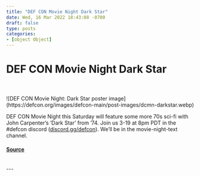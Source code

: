 ```yaml
---
title: "DEF CON Movie Night Dark Star"
date: Wed, 16 Mar 2022 18:43:08 -0700
draft: false
type: posts
categories: 
- [object Object]
---
```

# DEF CON Movie Night Dark Star

<br/>

<br/>
![DEF CON Movie Night: Dark Star poster image](https://defcon.org/images/defcon-main/post-images/dcmn-darkstar.webp)  

DEF CON Movie Night this Saturday will feature some more 70s sci-fi with John Carpenter’s ‘Dark Star’ from ’74. Join us 3-19 at 8pm PDT in the #defcon discord ([discord.gg/defcon](https://discord.gg/defcon)). We’ll be in the movie-night-text channel.

#### [Source](https://forum.defcon.org/node/240999)

<br/>
---
